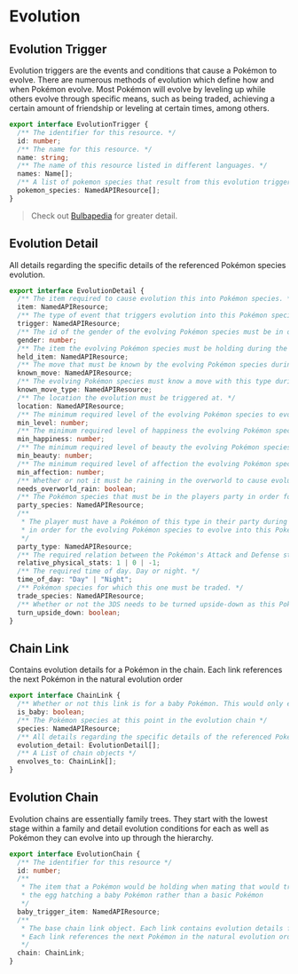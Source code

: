 # Evolution

## Evolution Trigger

Evolution triggers are the events and conditions that cause a Pokémon to evolve.
There are numerous methods of evolution which define how and when Pokémon evolve.
Most Pokémon will evolve by leveling up while others evolve through specific means,
such as being traded, achieving a certain amount of friendship or leveling at certain times, among others.

```ts
export interface EvolutionTrigger {
  /** The identifier for this resource. */
  id: number;
  /** The name for this resource. */
  name: string;
  /** The name of this resource listed in different languages. */
  names: Name[];
  /** A list of pokemon species that result from this evolution trigger. */
  pokemon_species: NamedAPIResource[];
}
```

> Check out [Bulbapedia](https://bulbapedia.bulbagarden.net/wiki/Methods_of_evolution) for greater detail.

## Evolution Detail

All details regarding the specific details of the referenced Pokémon species evolution.

```ts
export interface EvolutionDetail {
  /** The item required to cause evolution this into Pokémon species. */
  item: NamedAPIResource;
  /** The type of event that triggers evolution into this Pokémon species. */
  trigger: NamedAPIResource;
  /** The id of the gender of the evolving Pokémon species must be in order to evolve into this Pokémon species. */
  gender: number;
  /** The item the evolving Pokémon species must be holding during the evolution trigger event to evolve into this Pokémon species. */
  held_item: NamedAPIResource;
  /** The move that must be known by the evolving Pokémon species during the evolution trigger event in order to evolve into this Pokémon species. */
  known_move: NamedAPIResource;
  /** The evolving Pokémon species must know a move with this type during the evolution trigger event in order to evolve into this Pokémon species. */
  known_move_type: NamedAPIResource;
  /** The location the evolution must be triggered at. */
  location: NamedAPIResource;
  /** The minimum required level of the evolving Pokémon species to evolve into this Pokémon species. */
  min_level: number;
  /** The minimum required level of happiness the evolving Pokémon species to evolve into this Pokémon species. */
  min_happiness: number;
  /** The minimum required level of beauty the evolving Pokémon species to evolve into this Pokémon species. */
  min_beauty: number;
  /** The minimum required level of affection the evolving Pokémon species to evolve into this Pokémon species. */
  min_affection: number;
  /** Whether or not it must be raining in the overworld to cause evolution this Pokémon species. */
  needs_overworld_rain: boolean;
  /** The Pokémon species that must be in the players party in order for the evolving Pokémon species to evolve into this Pokémon species. */
  party_species: NamedAPIResource;
  /**
   * The player must have a Pokémon of this type in their party during the evolution trigger event
   * in order for the evolving Pokémon species to evolve into this Pokémon species.
   */
  party_type: NamedAPIResource;
  /** The required relation between the Pokémon's Attack and Defense stats. 1 means Attack > Defense. 0 means Attack = Defense. -1 means Attack < Defense. */
  relative_physical_stats: 1 | 0 | -1;
  /** The required time of day. Day or night. */
  time_of_day: "Day" | "Night";
  /** Pokémon species for which this one must be traded. */
  trade_species: NamedAPIResource;
  /** Whether or not the 3DS needs to be turned upside-down as this Pokémon levels up. */
  turn_upside_down: boolean;
}
```

## Chain Link

Contains evolution details for a Pokémon in the chain.
Each link references the next Pokémon in the natural evolution order

```ts
export interface ChainLink {
  /** Whether or not this link is for a baby Pokémon. This would only ever be true on the base link */
  is_baby: boolean;
  /** The Pokémon species at this point in the evolution chain */
  species: NamedAPIResource;
  /** All details regarding the specific details of the referenced Pokémon species evolution */
  evolution_detail: EvolutionDetail[];
  /** A List of chain objects */
  envolves_to: ChainLink[];
}
```

## Evolution Chain

Evolution chains are essentially family trees. They start with the lowest stage within a family and detail
evolution conditions for each as well as Pokémon they can evolve into up through the hierarchy.

```ts
export interface EvolutionChain {
  /** The identifier for this resource */
  id: number;
  /**
   * The item that a Pokémon would be holding when mating that would trigger
   * the egg hatching a baby Pokémon rather than a basic Pokémon
   */
  baby_trigger_item: NamedAPIResource;
  /**
   * The base chain link object. Each link contains evolution details for a Pokémon in the chain.
   * Each link references the next Pokémon in the natural evolution order
   */
  chain: ChainLink;
}
```
